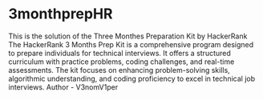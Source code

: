 # 3monthprepHR
This is the solution of the Three Monthes Preparation Kit by HackerRank
The HackerRank 3 Months Prep Kit is a comprehensive program designed to prepare individuals for technical interviews. It offers a structured curriculum with practice problems, coding challenges, and real-time assessments. The kit focuses on enhancing problem-solving skills, algorithmic understanding, and coding proficiency to excel in technical job interviews.
Author - V3nomV1per
